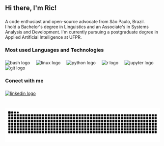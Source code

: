 <h2 align="left">Hi there, I'm Ric!</h2>

###

<p align="left">A code enthusiast and open-source advocate from São Paulo, Brazil.<br>I hold a Bachelor's degree in Linguistics and an Associate's in Systems Analysis and Development. I'm currently pursuing a postgraduate degree in Applied Artificial Intelligence at UFPR.</p>

###

<h3 align="left">Most used Languages and Technologies</h3>

###

<div align="left">
  <img src="https://cdn.jsdelivr.net/gh/devicons/devicon/icons/bash/bash-original.svg" height="30" alt="bash logo"  />
  <img width="12" />
  <img src="https://cdn.jsdelivr.net/gh/devicons/devicon/icons/linux/linux-original.svg" height="30" alt="linux logo"  />
  <img width="12" />
  <img src="https://cdn.jsdelivr.net/gh/devicons/devicon/icons/python/python-original.svg" height="30" alt="python logo"  />
  <img width="12" />
  <img src="https://cdn.jsdelivr.net/gh/devicons/devicon/icons/r/r-plain.svg" height="30" alt="r logo"  />
  <img width="12" />
  <img src="https://cdn.jsdelivr.net/gh/devicons/devicon/icons/jupyter/jupyter-original.svg" height="30" alt="jupyter logo"  />
  <img width="12" />
  <img src="https://cdn.jsdelivr.net/gh/devicons/devicon/icons/git/git-original.svg" height="30" alt="git logo"  />
</div>

###

<h3 align="left">Conect with me</h3>

###

<div align="left">
  <a href="https://www.linkedin.com/in/ricardmonteiro/" target="_blank">
    <img src="https://img.shields.io/static/v1?message=LinkedIn&logo=linkedin&label=&color=0077B5&logoColor=white&labelColor=&style=for-the-badge" height="35" alt="linkedin logo"  />
  </a>
</div>

###

<br clear="both">

<img src="https://raw.githubusercontent.com/ric-monteiro/ric-monteiro/output/snake.svg" alt="Snake animation" />

###
